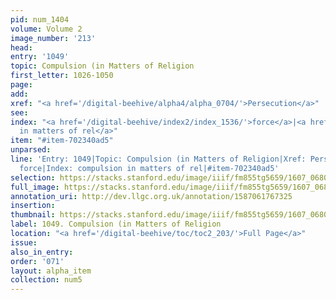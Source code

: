 ```yaml
---
pid: num_1404
volume: Volume 2
image_number: '213'
head:
entry: '1049'
topic: Compulsion (in Matters of Religion
first_letter: 1026-1050
page:
add:
xref: "<a href='/digital-beehive/alpha4/alpha_0704/'>Persecution</a>"
see:
index: "<a href='/digital-beehive/index2/index_1536/'>force</a>|<a href='/digital-beehive/index1/index_0794/'>compulsion
  in matters of rel</a>"
item: "#item-702340ad5"
unparsed:
line: 'Entry: 1049|Topic: Compulsion (in Matters of Religion|Xref: Persecution|Index:
  force|Index: compulsion in matters of rel|#item-702340ad5'
selection: https://stacks.stanford.edu/image/iiif/fm855tg5659/1607_0680/444,3074,2902,891/full/0/default.jpg
full_image: https://stacks.stanford.edu/image/iiif/fm855tg5659/1607_0680/full/full/0/default.jpg
annotation_uri: http://dev.llgc.org.uk/annotation/1587061767325
insertion:
thumbnail: https://stacks.stanford.edu/image/iiif/fm855tg5659/1607_0680/444,3074,600,180/250,/0/default.jpg
label: 1049. Compulsion (in Matters of Religion
location: "<a href='/digital-beehive/toc/toc2_203/'>Full Page</a>"
issue:
also_in_entry:
order: '071'
layout: alpha_item
collection: num5
---
```

